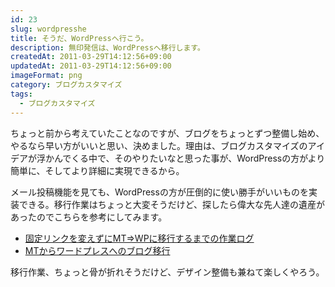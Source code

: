 ```yaml
---
id: 23
slug: wordpresshe
title: そうだ、WordPressへ行こう。
description: 無印発信は、WordPressへ移行します。
createdAt: 2011-03-29T14:12:56+09:00
updatedAt: 2011-03-29T14:12:56+09:00
imageFormat: png
category: ブログカスタマイズ
tags:
  - ブログカスタマイズ
---
```


ちょっと前から考えていたことなのですが、ブログをちょっとずつ整備し始め、やるなら早い方がいいと思い、決めました。理由は、ブログカスタマイズのアイデアが浮かんでくる中で、そのやりたいなと思った事が、WordPressの方がより簡単に、そしてより詳細に実現できるから。

メール投稿機能を見ても、WordPressの方が圧倒的に使い勝手がいいものを実装できる。移行作業はちょっと大変そうだけど、探したら偉大な先人達の遺産があったのでこちらを参考にしてみます。

* [固定リンクを変えずにMT⇒WPに移行するまでの作業ログ][1]
* [MTからワードプレスへのブログ移行][2]

移行作業、ちょっと骨が折れそうだけど、デザイン整備も兼ねて楽しくやろう。

 [1]: http://www.ideaxidea.com/archives/2008/12/movabletypewordpress.html
 [2]: http://www.uka-blog.com/web/wordpress/entry_001245.php
